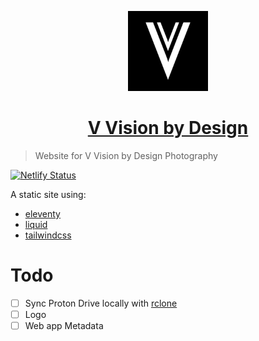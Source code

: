 <p align="center">
  <a href="https://vvisionbydesign.netlify.app">
    <img src="./public/icon192.png" height="128">
    <h1 align="center">V Vision by Design</h1>
  </a>
</p>

> Website for V Vision by Design Photography

[![Netlify Status](https://api.netlify.com/api/v1/badges/dff57a54-d88a-4a80-bcd6-dd8329b4687e/deploy-status)](https://app.netlify.com/sites/vvisionbydesign/deploys)

A static site using:

- [eleventy](https://www.11ty.dev/)
- [liquid](https://shopify.github.io/liquid/)
- [tailwindcss](https://tailwindcss.com/)

# Todo

- [ ] Sync Proton Drive locally with [rclone](https://rclone.org/protondrive/)
- [ ] Logo
- [ ] Web app Metadata
